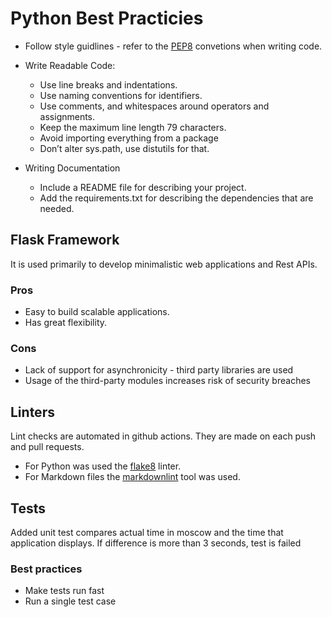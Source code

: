 # Python Best Practicies

* Follow style guidlines - refer to the
 [PEP8](<https://peps.python.org/pep-0008/>) convetions when writing code.

* Write Readable Code:

  * Use line breaks and indentations.
  * Use naming conventions for identifiers.
  * Use comments, and whitespaces around operators and assignments.
  * Keep the maximum line length 79 characters.
  * Avoid importing everything from a package
  * Don’t alter sys.path, use distutils for that.

* Writing Documentation
  * Include a README file for describing your project.
  * Add the requirements.txt for describing the dependencies that are needed.

## Flask Framework

It is used primarily to develop minimalistic web applications and Rest APIs.

### Pros

* Easy to build scalable applications.
* Has great flexibility.

### Cons

* Lack of support for asynchronicity - third party libraries are used
* Usage of the third-party modules increases risk of security breaches

## Linters

Lint checks are automated in github actions. They are made on each push and
pull requests.

* For Python was used the [flake8](https://pypi.org/project/flake8/) linter.
* For Markdown files the
  [markdownlint](https://github.com/markdownlint/markdownlint) tool was used.

## Tests

Added unit test compares actual time in moscow and the time that application
displays. If difference is more than 3 seconds, test is failed

### Best practices

* Make tests run fast
* Run a single test case
